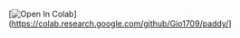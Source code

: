 [![Open In Colab](https://colab.research.google.com/assets/colab-badge.svg)](https://colab.research.google.com/github/Gio1709/paddy/]
